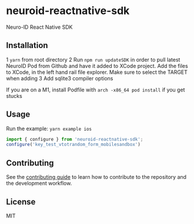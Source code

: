 # neuroid-reactnative-sdk

Neuro-ID React Native SDK

## Installation

1 `yarn` from root directory
2  Run `npm run updateSDK` in order to pull latest NeuroID Pod from Github and have it added to XCode project. Add the files to XCode, in the left hand rail file explorer. Make sure to select the TARGET when adding
3  Add sqlite3 compiler options

If you are on a M1, install Podfile with `arch -x86_64 pod install` if you get stucks

## Usage

Run the example:
`yarn example ios`

```js
import { configure } from 'neuroid-reactnative-sdk';
configure('key_test_vtotrandom_form_mobilesandbox')

```

## Contributing

See the [contributing guide](CONTRIBUTING.md) to learn how to contribute to the repository and the development workflow.

## License

MIT
